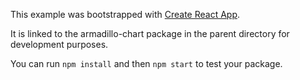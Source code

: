 This example was bootstrapped with [Create React App](https://github.com/facebook/create-react-app).

It is linked to the armadillo-chart package in the parent directory for development purposes.

You can run `npm install` and then `npm start` to test your package.
